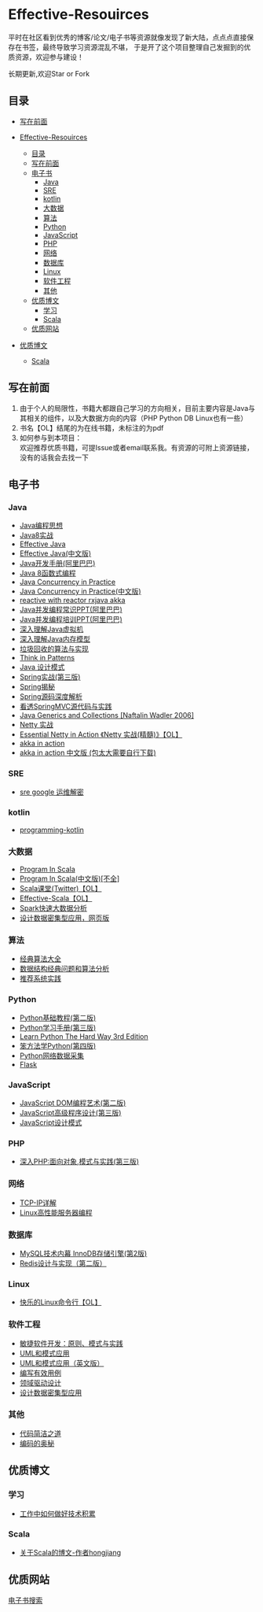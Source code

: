 # Effective-Resouirces

平时在社区看到优秀的博客/论文/电子书等资源就像发现了新大陆，点点点直接保存在书签，最终导致学习资源混乱不堪，
于是开了这个项目整理自己发掘到的优质资源，欢迎参与建设！

长期更新,欢迎Star or Fork

## 目录

- [写在前面](#写在前面)

- [Effective-Resouirces](#effective-resouirces)
  - [目录](#目录)
  - [写在前面](#写在前面)
  - [电子书](#电子书)
    - [Java](#java)
    - [SRE](#sre)
    - [kotlin](#kotlin)
    - [大数据](#大数据)
    - [算法](#算法)
    - [Python](#python)
    - [JavaScript](#javascript)
    - [PHP](#php)
    - [网络](#网络)
    - [数据库](#数据库)
    - [Linux](#linux)
    - [软件工程](#软件工程)
    - [其他](#其他)
  - [优质博文](#优质博文)
    - [学习](#学习)
    - [Scala](#scala)
  - [优质网站](#优质网站)
    
- [优质博文](#优质博文)
    + [Scala](#scala)
  


## 写在前面

1. 由于个人的局限性，书籍大都跟自己学习的方向相关，目前主要内容是Java与其相关的组件，以及大数据方向的内容（PHP Python DB Linux也有一些）
2. 书名【OL】结尾的为在线书籍，未标注的为pdf
3. 如何参与到本项目：<br>
  欢迎推荐优质书籍，可提Issue或者email联系我。有资源的可附上资源链接，没有的话我会去找一下

## 电子书

### Java

+ [Java编程思想](Java/Java编程思想.pdf)
+ [Java8实战](Java/Java%208实战.pdf)
+ [Effective Java](Java/Effective_Java_2nd_Edition.pdf)
+ [Effective Java(中文版)](Java/《Effective%20Java中文版%20第2版》.(Joshua%20Bloch).%5BPDF%5D%26ckook.pdf)
+ [Java开发手册(阿里巴巴)](Java/阿里巴巴+Java+开发手册.pdf)
+ [Java 8函数式编程](Java/Java%208函数式编程.pdf)
+ [Java Concurrency in Practice](Java/Java%20Concurrency%20in%20Practice.pdf)
+ [Java Concurrency in Practice(中文版)](Java/Java%20并发编程实战.pdf)
+ [reactive with reactor rxjava akka](Java/Reactive%20Streams%20in%20Java%20Concurrency%20with%20RxJava,%20Reactor,%20and%20Akka%20Streams%20by%20Adam%20L.%20Davis%20(z-lib.org).epub)
+ [Java并发编程常识PPT(阿里巴巴)](Java/(alibaba)%20_java_并发编程常识-梁飞.pptx)
+ [Java并发编程培训PPT(阿里巴巴)](Java/(alibaba)_Java_并发编程培训.ppt)
+ [深入理解Java虚拟机](Java/jvm/深入理解Java虚拟机：JVM高级特性与最佳实践.pdf)
+ [深入理解Java内存模型](Java/jvm/think_deep_in_java_mem_model.pdf)
+ [垃圾回收的算法与实现](Java/jvm/垃圾回收的算法与实现---文字版.pdf)
+ [Think in Patterns](Java/TIPatterns.pdf)
+ [Java 设计模式](Java/设计模式(中文版).pdf)
+ [Spring实战(第三版)](Java/Spring实战%20第3版.pdf)
+ [Spring揭秘](Java/spring揭秘.pdf)
+ [Spring源码深度解析](Java/Spring源码深度解析.pdf)
+ [看透SpringMVC源代码与实践](Java/看透springMvc源代码分析与实践.pdf) 
+ [Java Generics and Collections [Naftalin Wadler 2006]](Java/[Naftalin_Wadler_2006]_Java_Generics_and_Collections.pdf)
+ [Netty 实战](Java/Netty_In_Action中文版/)
+ [Essential Netty in Action 《Netty 实战(精髓)》【OL】](https://waylau.com/essential-netty-in-action/)
+ [akka in action](Java/[www.java1234.com]akka%20in%20action.pdf)
+ [akka in action 中文版 (包太大需要自行下载)](http://tesscn.aibooks.cc/file/938796-424205568)

### SRE
+ [sre google 运维解密](sre/SRE_Google运维解密.pdf)

### kotlin

+ [programming-kotlin](kotlin/programming-kotlin_b10_0.pdf)

### 大数据

+ [Program In Scala](bigdata/Programming_in_Scala.pdf)
+ [Program In Scala(中文版)[不全]](bigdata/Scala编程(中文版).pdf)
+ [Scala课堂(Twitter)【OL】](http://twitter.github.io/scala_school/zh_cn)
+ [Effective-Scala【OL】](http://twitter.github.io/effectivescala/index-cn.html)
+ [Spark快速大数据分析](bigdata/Spark快速大数据分析.pdf)
+ [设计数据密集型应用，网页版](https://vonng.gitbooks.io/ddia-cn/content/)

### 算法

+ [经典算法大全](数据与算法/经典算法大全.pdf)
+ [数据结构经典问题和算法分析](数据与算法/数据结构经典问题和算法分析.pdf)
+ [推荐系统实践](数据与算法/推荐系统实践.pdf)

### Python

+ [Python基础教程(第二版)](Python/Python基础教程2.pdf)
+ [Python学习手册(第三版)](Python/Python学习手册（第三版）.pdf)
+ [Learn Python The Hard Way 3rd Edition](Python/Learn%20Python%20The%20Hard%20Way%203rd%20Edition.pdf)
+ [笨方法学Python(第四版)](Python/笨办法学%20Python(第四版).pdf)
+ [Python网络数据采集](Python/Python网络数据采集.pdf)
+ [Flask](Python/Flask.pdf)


### JavaScript

+ [JavaScript DOM编程艺术(第二版)](JavaScript/JavaScript_DOM编程艺术第二版(中文).pdf)
+ [JavaScript高级程序设计(第三版)](JavaScript/JavaScript高级程序设计.pdf)
+ [JavaScript设计模式](JavaScript/JavaScript设计模式%20.pdf)


### PHP

+ [深入PHP:面向对象,模式与实践(第三版)](PHP/深入PHP：面向对象、模式与实践（第三版）高清PDF和完整源码下载/深入PHP++面向对象、模式与实践_第三版.pdf)


### 网络

+ [TCP-IP详解](网络/TCP-IP详解_卷一、二、三.pdf)
+ [Linux高性能服务器编程](网络/Linux高性能服务器编程.pdf)

### 数据库

+ [MySQL技术内幕 InnoDB存储引擎(第2版)](数据库/MySQL技术内幕(InnoDB存储引擎)第2版.pdf)
+ [Redis设计与实现（第二版）](数据库/redis设计与实现第二版.pdf)

### Linux

+ [快乐的Linux命令行【OL】](http://billie66.github.io/TLCL/index.html)

### 软件工程

+ [敏捷软件开发：原则、模式与实践](软件工程/敏捷软件开发：原则、模式与实践.pdf)
+ [UML和模式应用](软件工程/Applying_UML_and_Patterns（UML和模式应用）.pdf)
+  [UML和模式应用（英文版）](软件工程/UML和模式应用（第3版）英文版.chm)
+ [编写有效用例](软件工程/编写有效用例.pdf)
+ [领域驱动设计](软件工程/领域驱动设计_软件核心复杂性应对之道.epub)
+ [设计数据密集型应用](软件工程/设计数据密集型应用.pdf)

### 其他

+ [代码简洁之道](Java/clean_code.pdf)
+ [编码的奥秘](编码的奥秘.pdf)


## 优质博文

### 学习

+ [工作中如何做好技术积累](https://tech.meituan.com/study_vs_work.html)

### Scala

+ [关于Scala的博文-作者hongjiang](http://hongjiang.info/scala/)

## 优质网站
[电子书搜索](https://www.jiumodiary.com/ )

